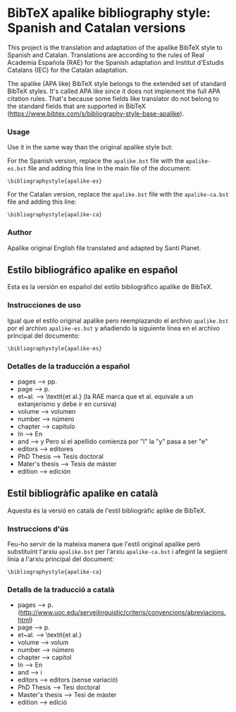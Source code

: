 # BibTeX apalike bibliography style: Spanish and Catalan versions

This project is the translation and adaptation of the apalike BibTeX style to Spanish and Catalan. Translations are according to the rules of Real Academia Española (RAE) for the Spanish adaptation and Institut d'Estudis Catalans (IEC) for the Catalan adaptation.

The apalike (APA like) BibTeX style belongs to the extended set of standard BibTeX styles. It's called APA like since it does not implement the full APA citation rules. That's because some fields like translator do not belong to the standard fields that are supported in BibTeX (https://www.bibtex.com/s/bibliography-style-base-apalike).

### Usage

Use it in the same way than the original apalike style but:

For the Spanish version, replace the `apalike.bst` file with the `apalike-es.bst` file and adding this line in the main file of the document:

```
\bibliographystyle{apalike-es}
```

For the Catalan version, replace the `apalike.bst` file with the `apalike-ca.bst` file and adding this line:

```
\bibliographystyle{apalike-ca}
```

### Author

Apalike original English file translated and adapted by Santi Planet.

## Estilo bibliográfico apalike en español

Esta es la versión en español del estilo bibliográfico apalike de BibTeX.

### Instrucciones de uso

Igual que el estilo original apalike pero reemplazando el archivo `apalike.bst` por el archivo `apalike-es.bst` y añadiendo la siguiente línea en el archivo principal del documento:

```
\bibliographystyle{apalike-es}
```

### Detalles de la traducción a español

* pages --> pp.
* page --> p.
* et~al. --> \textit{et al.} (la RAE marca que et al. equivale a un extanjerismo y debe ir en cursiva)
* volume --> volumen
* number --> número
* chapter --> capítulo
* In --> En
* and --> y Pero si el apellido comienza por "I" la "y" pasa a ser "e"
* editors --> editores
* PhD Thesis --> Tesis doctoral
* Mater's thesis --> Tesis de máster
* edition --> edición

## Estil bibliogràfic apalike en català

Aquesta és la versió en català de l'estil bibliogràfic aplike de BibTeX.

### Instruccions d'ús

Feu-ho servir de la mateixa manera que l'estil original apalike però substituint l'arxiu `apalike.bst` per l'arxiu `apalike-ca.bst` i afegint la següent línia a l'arxiu principal del document: 

```
\bibliographystyle{apalike-ca}
```

### Detalls de la traducció a català

* pages --> p. (http://www.uoc.edu/serveilinguistic/criteris/convencions/abreviacions.html)
* page --> p.
* et~al. --> \textit{et al.}
* volume --> volum
* number --> número
* chapter --> capítol
* In --> En
* and --> i
* editors --> editors (sense variació)
* PhD Thesis --> Tesi doctoral
* Master's thesis --> Tesi de màster
* edition --> edició

